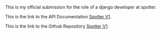 This is my official submission for the role of a django developer at spotter.

This is the link to the API Documentation [Spotter V1](https://documenter.getpostman.com/view/14240494/2sAXqp9j1V).

This is the link to the Github Repository [Spotter V1](https://github.com/prosper-20/Spotter).
